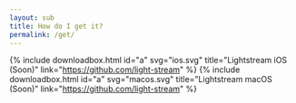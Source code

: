 ```yaml
---
layout: sub
title: How do I get it?
permalink: /get/
---
```

{% include downloadbox.html id="a" svg="ios.svg" title="Lightstream iOS (Soon)" link="https://github.com/light-stream" %}
{% include downloadbox.html id="a" svg="macos.svg" title="Lightstream macOS (Soon)" link="https://github.com/light-stream" %}
